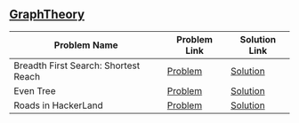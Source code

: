 ## [GraphTheory](https://www.hackerrank.com/domains/algorithms/graph-theory)

Problem Name|Problem Link|Solution Link
---|---|---
Breadth First Search: Shortest Reach|[Problem](https://www.hackerrank.com/challenges/bfsshortreach/problem)|[Solution](/bfsshortreach.cpp)
Even Tree|[Problem](https://www.hackerrank.com/challenges/even-tree/problem)|[Solution](/even-tree.cpp)
Roads in HackerLand|[Problem](https://www.hackerrank.com/challenges/johnland/problem)|[Solution](/johnland.cpp)
